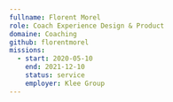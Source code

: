 ```yaml
---
fullname: Florent Morel
role: Coach Experience Design & Product
domaine: Coaching
github: florentmorel
missions:
  - start: 2020-05-10
    end: 2021-12-10
    status: service
    employer: Klee Group
---
```



